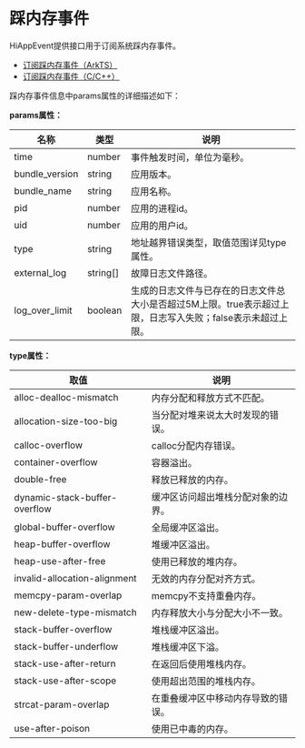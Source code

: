 # 踩内存事件

HiAppEvent提供接口用于订阅系统踩内存事件。

- [订阅踩内存事件（ArkTS）](hiappevent-watcher-address-sanitizer-events-arkts.md)
- [订阅踩内存事件（C/C++）](hiappevent-watcher-address-sanitizer-events-ndk.md)

踩内存事件信息中params属性的详细描述如下：

**params属性：**

| 名称    | 类型   | 说明                       |
| ------- | ------ | ------------------------- |
| time     | number | 事件触发时间，单位为毫秒。 |
| bundle_version | string | 应用版本。 |
| bundle_name | string | 应用名称。 |
| pid | number | 应用的进程id。|
| uid | number | 应用的用户id。 |
| type | string | 地址越界错误类型，取值范围详见type属性。 |
| external_log | string[] | 故障日志文件路径。 |
| log_over_limit | boolean | 生成的日志文件与已存在的日志文件总大小是否超过5M上限。true表示超过上限，日志写入失败；false表示未超过上限。 |

**type属性：**

| 取值    | 说明                       |
| ------- | ------------------------- |
| alloc-dealloc-mismatch | 内存分配和释放方式不匹配。 |
| allocation-size-too-big | 当分配对堆来说太大时发现的错误。 |
| calloc-overflow | calloc分配内存错误。 |
| container-overflow | 容器溢出。 |
| double-free | 释放已释放的内存。 |
| dynamic-stack-buffer-overflow | 缓冲区访问超出堆栈分配对象的边界。 |
| global-buffer-overflow | 全局缓冲区溢出。 |
| heap-buffer-overflow | 堆缓冲区溢出。 |
| heap-use-after-free | 使用已释放的堆内存。 |
| invalid-allocation-alignment | 无效的内存分配对齐方式。 |
| memcpy-param-overlap | memcpy不支持重叠内存。 |
| new-delete-type-mismatch | 内存释放大小与分配大小不一致。 |
| stack-buffer-overflow | 堆栈缓冲区溢出。 |
| stack-buffer-underflow | 堆栈缓冲区下溢。 |
| stack-use-after-return | 在返回后使用堆栈内存。 |
| stack-use-after-scope | 使用超出范围的堆栈内存。 |
| strcat-param-overlap | 在重叠缓冲区中移动内存导致的错误。 |
| use-after-poison | 使用已中毒的内存。 |
